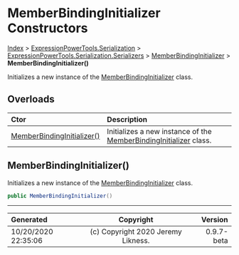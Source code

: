 ﻿# MemberBindingInitializer Constructors

[Index](../index.md) > [ExpressionPowerTools.Serialization](ExpressionPowerTools.Serialization.a.md) > [ExpressionPowerTools.Serialization.Serializers](ExpressionPowerTools.Serialization.Serializers.n.md) > [MemberBindingInitializer](ExpressionPowerTools.Serialization.Serializers.MemberBindingInitializer.cs.md) > **MemberBindingInitializer()**

Initializes a new instance of the [MemberBindingInitializer](ExpressionPowerTools.Serialization.Serializers.MemberBindingInitializer.cs.md) class.

## Overloads

| Ctor | Description |
| :-- | :-- |
| [MemberBindingInitializer()](#memberbindinginitializer) | Initializes a new instance of the [MemberBindingInitializer](ExpressionPowerTools.Serialization.Serializers.MemberBindingInitializer.cs.md) class. |

## MemberBindingInitializer()

Initializes a new instance of the [MemberBindingInitializer](ExpressionPowerTools.Serialization.Serializers.MemberBindingInitializer.cs.md) class.

```csharp
public MemberBindingInitializer()
```



---

| Generated | Copyright | Version |
| :-- | :-: | --: |
| 10/20/2020 22:35:06 | (c) Copyright 2020 Jeremy Likness. | 0.9.7-beta |
